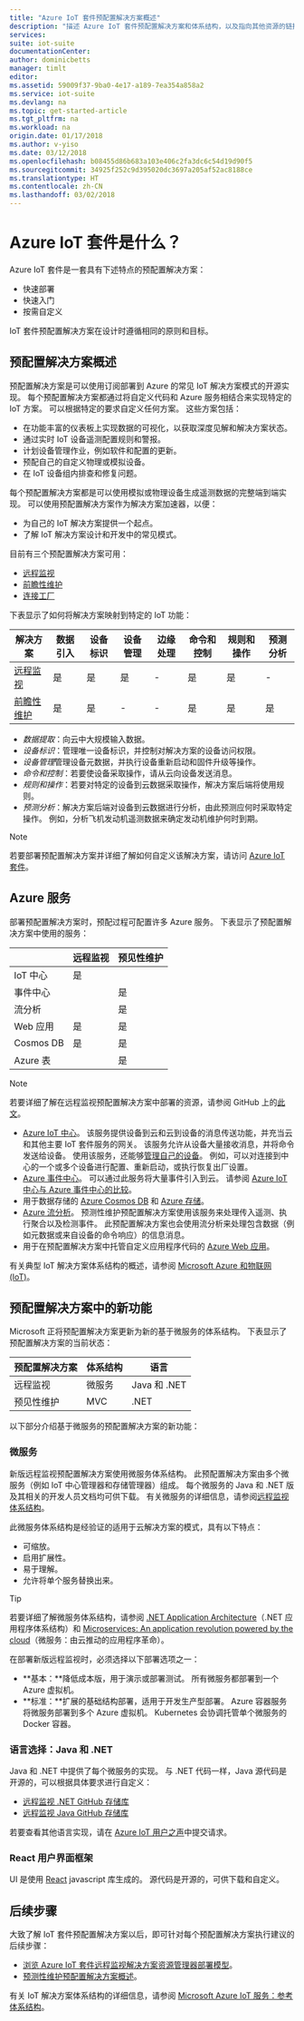 ```yaml
---
title: "Azure IoT 套件预配置解决方案概述"
description: "描述 Azure IoT 套件预配置解决方案和体系结构，以及指向其他资源的链接。"
services: 
suite: iot-suite
documentationCenter: 
author: dominicbetts
manager: timlt
editor: 
ms.assetid: 59009f37-9ba0-4e17-a189-7ea354a858a2
ms.service: iot-suite
ms.devlang: na
ms.topic: get-started-article
ms.tgt_pltfrm: na
ms.workload: na
origin.date: 01/17/2018
ms.author: v-yiso
ms.date: 03/12/2018
ms.openlocfilehash: b08455d86b683a103e406c2fa3dc6c54d19d90f5
ms.sourcegitcommit: 34925f252c9d395020dc3697a205af52ac8188ce
ms.translationtype: HT
ms.contentlocale: zh-CN
ms.lasthandoff: 03/02/2018
---
```

# <a name="what-is-azure-iot-suite"></a>Azure IoT 套件是什么？

Azure IoT 套件是一套具有下述特点的预配置解决方案：

* 快速部署
* 快速入门
* 按需自定义

IoT 套件预配置解决方案在设计时遵循相同的原则和目标。

## <a name="preconfigured-solutions-overview"></a>预配置解决方案概述

预配置解决方案是可以使用订阅部署到 Azure 的常见 IoT 解决方案模式的开源实现。 每个预配置解决方案都通过将自定义代码和 Azure 服务相结合来实现特定的 IoT 方案。 可以根据特定的要求自定义任何方案。 这些方案包括：

* 在功能丰富的仪表板上实现数据的可视化，以获取深度见解和解决方案状态。
* 通过实时 IoT 设备遥测配置规则和警报。
* 计划设备管理作业，例如软件和配置的更新。
* 预配自己的自定义物理或模拟设备。
* 在 IoT 设备组内排查和修复问题。

每个预配置解决方案都是可以使用模拟或物理设备生成遥测数据的完整端到端实现。 可以使用预配置解决方案作为解决方案加速器，以便：

* 为自己的 IoT 解决方案提供一个起点。
* 了解 IoT 解决方案设计和开发中的常见模式。

目前有三个预配置解决方案可用：

* [远程监视](iot-suite-remote-monitoring-explore.md)
* [前瞻性维护](iot-suite-predictive-overview.md)
* [连接工厂](iot-suite-connected-factory-overview.md)

下表显示了如何将解决方案映射到特定的 IoT 功能：

| 解决方案 | 数据引入 | 设备标识 | 设备管理 | 边缘处理 | 命令和控制 | 规则和操作 | 预测分析 |
| ------------------------------------------------------------ | -- | -- | -- | -- | -- | -- | -- |
| [远程监视](iot-suite-remote-monitoring-explore.md)  |是 |是 |是 |-   |是 |是 |-   |
| [前瞻性维护](iot-suite-predictive-overview.md)   |是 |是 |-   |-   |是 |是 |是 |

* *数据提取*：向云中大规模输入数据。
* *设备标识*：管理唯一设备标识，并控制对解决方案的设备访问权限。
* *设备管理*管理设备元数据，并执行设备重新启动和固件升级等操作。
* *命令和控制*：若要使设备采取操作，请从云向设备发送消息。
* *规则和操作*：若要对特定的设备到云数据采取操作，解决方案后端将使用规则。
* *预测分析*：解决方案后端对设备到云数据进行分析，由此预测应何时采取特定操作。 例如，分析飞机发动机遥测数据来确定发动机维护何时到期。

> [!NOTE]
> 若要部署预配置解决方案并详细了解如何自定义该解决方案，请访问 [Azure IoT 套件](https://www.azureiotsuite.cn/)。
>
>

## <a name="azure-services"></a>Azure 服务

部署预配置解决方案时，预配过程可配置许多 Azure 服务。 下表显示了预配置解决方案中使用的服务：

|                      | 远程监视  | 预见性维护 | 
| -------------------- | ------------------ | ---------------------- | 
| IoT 中心              | 是                |                        | 
| 事件中心           |                    | 是                    | 
| 流分析     |                    | 是                    |
| Web 应用             | 是                | 是                    | 
| Cosmos DB            | 是                | 是                    |
| Azure 表         |                    | 是                    |

> [!NOTE]
> 若要详细了解在远程监视预配置解决方案中部署的资源，请参阅 GitHub 上的[此文](https://github.com/Azure/azure-iot-pcs-remote-monitoring-dotnet/blob/master/README.md#basic-vs-standard-deployments)。

* [Azure IoT 中心](../iot-hub/index.md)。 该服务提供设备到云和云到设备的消息传送功能，并充当云和其他主要 IoT 套件服务的网关。 该服务允许从设备大量接收消息，并将命令发送给设备。 使用该服务，还能够[管理自己的设备](../iot-hub/iot-hub-device-management-overview.md)。 例如，可以对连接到中心的一个或多个设备进行配置、重新启动，或执行恢复出厂设置。
* [Azure 事件中心](../event-hubs/index.md)。 可以通过此服务将大量事件引入到云。 请参阅 [Azure IoT 中心与 Azure 事件中心的比较](../iot-hub/iot-hub-compare-event-hubs.md)。
* 用于数据存储的 [Azure Cosmos DB](../cosmos-db/index.yml) 和 [Azure 存储](../storage/index.yml)。
* [Azure 流分析](../stream-analytics/index.md)。 预测性维护预配置解决方案使用该服务来处理传入遥测、执行聚合以及检测事件。 此预配置解决方案也会使用流分析来处理包含数据（例如元数据或来自设备的命令响应）的信息消息。
* 用于在预配置解决方案中托管自定义应用程序代码的 [Azure Web 应用](../app-service/index.yml)。

有关典型 IoT 解决方案体系结构的概述，请参阅 [Microsoft Azure 和物联网 (IoT)](iot-suite-what-is-azure-iot.md)。

## <a name="whats-new-in-preconfigured-solutions"></a>预配置解决方案中的新功能

Microsoft 正将预配置解决方案更新为新的基于微服务的体系结构。 下表显示了预配置解决方案的当前状态：

| 预配置解决方案 | 体系结构  | 语言     |
| ---------------------- | ------------- | ------------- |
| 远程监视      | 微服务 | Java 和 .NET |
| 预见性维护 | MVC           | .NET          |

以下部分介绍基于微服务的预配置解决方案的新功能：

### <a name="microservices"></a>微服务

新版远程监视预配置解决方案使用微服务体系结构。 此预配置解决方案由多个微服务（例如 IoT 中心管理器和存储管理器）组成。 每个微服务的 Java 和 .NET 版及其相关的开发人员文档均可供下载。 有关微服务的详细信息，请参阅[远程监视体系结构](iot-suite-remote-monitoring-sample-walkthrough.md)。

此微服务体系结构是经验证的适用于云解决方案的模式，具有以下特点：

* 可缩放。
* 启用扩展性。
* 易于理解。
* 允许将单个服务替换出来。

> [!TIP]
> 若要详细了解微服务体系结构，请参阅 [.NET Application Architecture](https://www.microsoft.com/net/learn/architecture)（.NET 应用程序体系结构）和 [Microservices: An application revolution powered by the cloud](https://azure.microsoft.com/blog/microservices-an-application-revolution-powered-by-the-cloud/)（微服务：由云推动的应用程序革命）。
>
>

在部署新版远程监视时，必须选择以下部署选项之一：

* **基本：**降低成本版，用于演示或部署测试。 所有微服务都部署到一个 Azure 虚拟机。
* **标准：**扩展的基础结构部署，适用于开发生产型部署。 Azure 容器服务将微服务部署到多个 Azure 虚拟机。 Kubernetes 会协调托管单个微服务的 Docker 容器。

### <a name="language-choices-java-and-net"></a>语言选择：Java 和 .NET

Java 和 .NET 中提供了每个微服务的实现。 与 .NET 代码一样，Java 源代码是开源的，可以根据具体要求进行自定义：

* [远程监视 .NET GitHub 存储库](https://github.com/Azure/azure-iot-pcs-remote-monitoring-dotnet)
* [远程监视 Java GitHub 存储库](https://github.com/Azure/azure-iot-pcs-remote-monitoring-java)

若要查看其他语言实现，请在 [Azure IoT 用户之声](https://feedback.azure.com/forums/321918-azure-iot)中提交请求。

### <a name="react-user-interface-framework"></a>React 用户界面框架

UI 是使用 [React](https://facebook.github.io/react/) javascript 库生成的。 源代码是开源的，可供下载和自定义。

## <a name="next-steps"></a>后续步骤

大致了解 IoT 套件预配置解决方案以后，即可针对每个预配置解决方案执行建议的后续步骤：

* [浏览 Azure IoT 套件远程监视解决方案资源管理器部署模型](iot-suite-remote-monitoring-explore.md)。
* [预测性维护预配置解决方案概述](iot-suite-predictive-overview.md)。

有关 IoT 解决方案体系结构的详细信息，请参阅 [Microsoft Azure IoT 服务：参考体系结构](http://download.microsoft.com/download/A/4/D/A4DAD253-BC21-41D3-B9D9-87D2AE6F0719/Microsoft_Azure_IoT_Reference_Architecture.pdf)。
